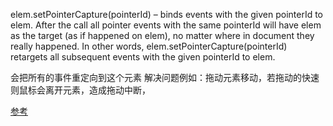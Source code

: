 elem.setPointerCapture(pointerId) – binds events with the given pointerId to elem. After the call all pointer events with the same pointerId will have elem as the target (as if happened on elem), no matter where in document they really happened.
In other words, elem.setPointerCapture(pointerId) retargets all subsequent events with the given pointerId to elem.

会把所有的事件重定向到这个元素
解决问题例如：拖动元素移动，若拖动的快速则鼠标会离开元素，造成拖动中断，

[参考](https://javascript.info/pointer-events)
